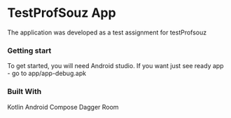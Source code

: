 # TestProfSouz App
The application was developed as a test assignment for testProfsouz
### Getting start
To get started, you will need Android studio. If you want just see ready app - go to app/app-debug.apk
### Built With
Kotlin
Android Compose
Dagger
Room
